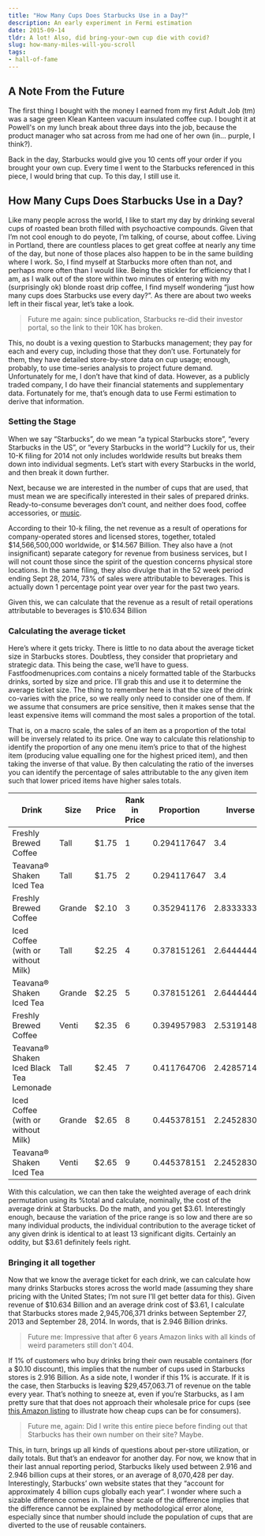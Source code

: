 ```yaml
---
title: "How Many Cups Does Starbucks Use in a Day?"
description: An early experiment in Fermi estimation
date: 2015-09-14
tldr: A lot! Also, did bring-your-own cup die with covid?
slug: how-many-miles-will-you-scroll
tags:
- hall-of-fame
---
```

## A Note From the Future
The first thing I bought with the money I earned from my first Adult Job (tm) was a sage green Klean Kanteen vacuum insulated coffee cup. I bought it at Powell's on my lunch break about three days into the job, because the product manager who sat across from me had one of her own (in... purple, I think?). 

Back in the day, Starbucks would give you 10 cents off your order if you brought your own cup. Every time I went to the Starbucks referenced in this piece, I would bring that cup. To this day, I still use it.

## How Many Cups Does Starbucks Use in a Day?
Like many people across the world, I like to start my day by drinking several cups of roasted bean broth filled with psychoactive compounds. Given that I’m not cool enough to do peyote, I’m talking, of course, about coffee. Living in Portland, there are countless places to get great coffee at nearly any time of the day, but none of those places also happen to be in the same building where I work. So, I find myself at Starbucks more often than not, and perhaps more often than I would like. Being the stickler for efficiency that I am, as I walk out of the store within two minutes of entering with my (surprisingly ok) blonde roast drip coffee, I find myself wondering “just how many cups does Starbucks use every day?”. As there are about two weeks left in their fiscal year, let’s take a look.

> Future me again: since publication, Starbucks re-did their investor portal, so the link to their 10K has broken.

This, no doubt is a vexing question to Starbucks management; they pay for each and every cup, including those that they don’t use. Fortunately for them, they have detailed store-by-store data on cup usage; enough, probably, to use time-series analysis to project future demand. Unfortunately for me, I don’t have that kind of data. However, as a publicly traded company, I do have their financial statements and supplementary data. Fortunately for me, that’s enough data to use Fermi estimation to derive that information.

### Setting the Stage
When we say “Starbucks”, do we mean “a typical Starbucks store”, “every Starbucks in the US”, or “every Starbucks in the world”? Luckily for us, their 10-K filing for 2014 not only includes worldwide results but breaks them down into individual segments. Let’s start with every Starbucks in the world, and then break it down further.

Next, because we are interested in the number of cups that are used, that must mean we are specifically interested in their sales of prepared drinks. Ready-to-consume beverages don’t count, and neither does food, coffee accessories, or [music](https://www.theatlantic.com/entertainment/archive/2015/02/starbuckss-failed-music-revolution/385937/).

According to their 10-k filing, the net revenue as a result of operations for company-operated stores and licensed stores, together, totaled $14,566,500,000 worldwide, or $14.567 Billion. They also have a (not insignificant) separate category for revenue from business services, but I will not count those since the spirit of the question concerns physical store locations. In the same filing, they also divulge that in the 52 week period ending Sept 28, 2014, 73% of sales were attributable to beverages. This is actually down 1 percentage point year over year for the past two years.

Given this, we can calculate that the revenue as a result of retail operations attributable to beverages is $10.634 Billion

### Calculating the average ticket
Here’s where it gets tricky. There is little to no data about the average ticket size in Starbucks stores. Doubtless, they consider that proprietary and strategic data. This being the case, we’ll have to guess. Fastfoodmenuprices.com contains a nicely formatted table of the Starbucks drinks, sorted by size and price. I’ll grab this and use it to determine the average ticket size. The thing to remember here is that the size of the drink co-varies with the price, so we really only need to consider one of them. If we assume that consumers are price sensitive, then it makes sense that the least expensive items will command the most sales a proportion of the total.

That is, on a macro scale, the sales of an item as a proportion of the total will be inversely related to its price. One way to calculate this relationship to identify the proportion of any one menu item’s price to that of the highest item (producing value equalling one for the highest priced item), and then taking the inverse of that value. By then calculating the ratio of the inverses you can identify the percentage of sales attributable to the any given item such that lower priced items have higher sales totals.

Drink|Size|Price|Rank in Price|Proportion|Inverse|% total
---|---|---|---|---|---|---
Freshly Brewed Coffee|Tall|$1.75|1|0.294117647|3.4|2.49%
Teavana® Shaken Iced Tea|Tall|$1.75|2|0.294117647|3.4|2.49%
Freshly Brewed Coffee|Grande|$2.10|3|0.352941176|2.833333333|2.07%
Iced Coffee (with or without Milk)|Tall|$2.25|4|0.378151261|2.644444444|1.93%
Teavana® Shaken Iced Tea|Grande|$2.25|5|0.378151261|2.644444444|1.93%
Freshly Brewed Coffee|Venti|$2.35|6|0.394957983|2.531914894|1.85%
Teavana® Shaken Iced Black Tea Lemonade|Tall|$2.45|7|0.411764706|2.428571429|1.78%
Iced Coffee (with or without Milk)|Grande|$2.65|8|0.445378151|2.245283019|1.64%
Teavana® Shaken Iced Tea|Venti|$2.65|9|0.445378151|2.245283019|1.64%

With this calculation, we can then take the weighted average of each drink permutation using its %total and calculate, nominally, the cost of the average drink at Starbucks. Do the math, and you get $3.61. Interestingly enough, because the variation of the price range is so low and there are so many individual products, the individual contribution to the average ticket of any given drink is identical to at least 13 significant digits. Certainly an oddity, but $3.61 definitely feels right.

### Bringing it all together
Now that we know the average ticket for each drink, we can calculate how many drinks Starbucks stores across the world made (assuming they share pricing with the United States; I’m not sure I’ll get better data for this). Given revenue of $10.634 Billion and an average drink cost of $3.61, I calculate that Starbucks stores made 2,945,706,371 drinks between September 27, 2013 and September 28, 2014. In words, that is 2.946 Billion drinks.

> Future me: Impressive that after 6 years Amazon links with all kinds of weird parameters still don't 404.

If 1% of customers who buy drinks bring their own reusable containers (for a $0.10 discount), this implies that the number of cups used in Starbucks stores is 2.916 Billion. As a side note, I wonder if this 1% is accurate. If it is the case, then Starbucks is leaving $29,457,063.71 of revenue on the table every year. That’s nothing to sneeze at, even if you’re Starbucks, as I am pretty sure that that does not approach their wholesale price for cups (see [this Amazon listing](http://www.amazon.com/OF12BI-0041-Single-Sided-Paper-Capacity-Bistro/dp/B005IP06PG/ref=sr_1_1?s=hpc&ie=UTF8&qid=1442290243&sr=1-1&refinements=p_n_feature_keywords_five_browse-bin%3A6146546011) to illustrate how cheap cups can be for consumers).

> Future me, again: Did I write this entire piece before finding out that Starbucks has their own number on their site? Maybe.

This, in turn, brings up all kinds of questions about per-store utilization, or daily totals. But that’s an endeavor for another day. For now, we know that in their last annual reporting period, Starbucks likely used between 2.916 and 2.946 billion cups at their stores, or an average of 8,070,428 per day. Interestingly, Starbucks’ own website states that they “account for approximately 4 billion cups globally each year“. I wonder where such a sizable difference comes in. The sheer scale of the difference implies that the difference cannot be explained by methodological error alone, especially since that number should include the population of cups that are diverted to the use of reusable containers.
